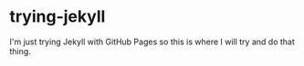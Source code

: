 trying-jekyll
=============

I'm just trying Jekyll with GitHub Pages so this is where I will try and do that thing.
